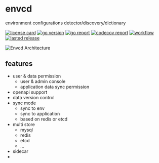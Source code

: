 # envcd

environment configurations detector/discovery/dictionary

[![license card](https://img.shields.io/badge/License-Apache%202.0-brightgreen.svg?label=license)](https://github.com/openingo/envcd/blob/main/LICENSE)
[![go version](https://img.shields.io/github/go-mod/go-version/openingo/envcd)](#)
[![go report](https://goreportcard.com/badge/github.com/openingo/envcd)](https://goreportcard.com/report/github.com/openingo/envcd)
[![codecov report](https://codecov.io/gh/openingo/envcd/branch/main/graph/badge.svg)](https://codecov.io/gh/openingo/envcd)
[![workflow](https://github.com/openingo/envcd/actions/workflows/go.yml/badge.svg?event=push)](#)
[![lasted release](https://img.shields.io/github/v/release/openingo/envcd?label=lasted)](https://github.com/openingo/envcd/releases)

![Envcd Architecture](envcd.png)

## features
- user & data permission
  - user & admin console
  - application data sync permission
- openapi support
- data version control
- sync mode
  - sync to env
  - sync to application
  - based on redis or etcd
- multi store
  - mysql
  - redis
  - etcd
  - ...
- sidecar
- 